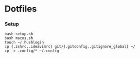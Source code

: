 # Dotfiles

### Setup
```
bash setup.sh
bash macos.sh
touch ~/.hushlogin
cp {.zshrc,.ideavimrc} git/{.gitconfig,.gitignore_global} ~/
cp -r .config/* ~/.config
```
